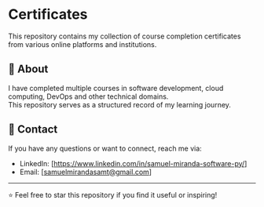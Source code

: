 # Certificates

This repository contains my collection of course completion certificates from various online platforms and institutions.

## 📜 About
I have completed multiple courses in software development, cloud computing, DevOps and other technical domains.
<br>
This repository serves as a structured record of my learning journey.


## 📧 Contact
If you have any questions or want to connect, reach me via:
- LinkedIn: [https://www.linkedin.com/in/samuel-miranda-software-py/]
- Email: [samuelmirandasamt@gmail.com]

---

⭐ Feel free to star this repository if you find it useful or inspiring!
